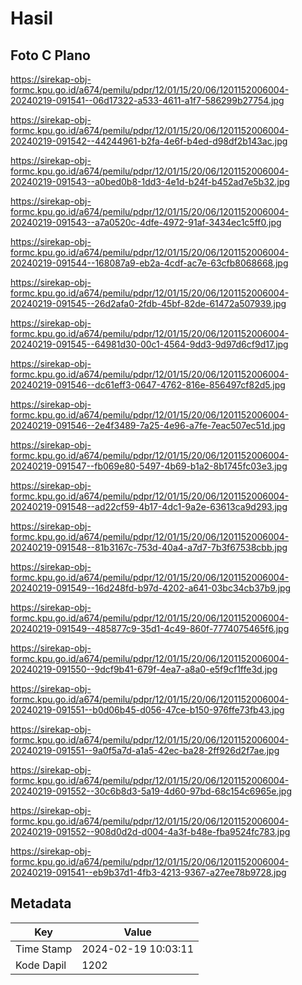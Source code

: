 # Hasil

## Foto C Plano

https://sirekap-obj-formc.kpu.go.id/a674/pemilu/pdpr/12/01/15/20/06/1201152006004-20240219-091541--06d17322-a533-4611-a1f7-586299b27754.jpg

https://sirekap-obj-formc.kpu.go.id/a674/pemilu/pdpr/12/01/15/20/06/1201152006004-20240219-091542--44244961-b2fa-4e6f-b4ed-d98df2b143ac.jpg

https://sirekap-obj-formc.kpu.go.id/a674/pemilu/pdpr/12/01/15/20/06/1201152006004-20240219-091543--a0bed0b8-1dd3-4e1d-b24f-b452ad7e5b32.jpg

https://sirekap-obj-formc.kpu.go.id/a674/pemilu/pdpr/12/01/15/20/06/1201152006004-20240219-091543--a7a0520c-4dfe-4972-91af-3434ec1c5ff0.jpg

https://sirekap-obj-formc.kpu.go.id/a674/pemilu/pdpr/12/01/15/20/06/1201152006004-20240219-091544--168087a9-eb2a-4cdf-ac7e-63cfb8068668.jpg

https://sirekap-obj-formc.kpu.go.id/a674/pemilu/pdpr/12/01/15/20/06/1201152006004-20240219-091545--26d2afa0-2fdb-45bf-82de-61472a507939.jpg

https://sirekap-obj-formc.kpu.go.id/a674/pemilu/pdpr/12/01/15/20/06/1201152006004-20240219-091545--64981d30-00c1-4564-9dd3-9d97d6cf9d17.jpg

https://sirekap-obj-formc.kpu.go.id/a674/pemilu/pdpr/12/01/15/20/06/1201152006004-20240219-091546--dc61eff3-0647-4762-816e-856497cf82d5.jpg

https://sirekap-obj-formc.kpu.go.id/a674/pemilu/pdpr/12/01/15/20/06/1201152006004-20240219-091546--2e4f3489-7a25-4e96-a7fe-7eac507ec51d.jpg

https://sirekap-obj-formc.kpu.go.id/a674/pemilu/pdpr/12/01/15/20/06/1201152006004-20240219-091547--fb069e80-5497-4b69-b1a2-8b1745fc03e3.jpg

https://sirekap-obj-formc.kpu.go.id/a674/pemilu/pdpr/12/01/15/20/06/1201152006004-20240219-091548--ad22cf59-4b17-4dc1-9a2e-63613ca9d293.jpg

https://sirekap-obj-formc.kpu.go.id/a674/pemilu/pdpr/12/01/15/20/06/1201152006004-20240219-091548--81b3167c-753d-40a4-a7d7-7b3f67538cbb.jpg

https://sirekap-obj-formc.kpu.go.id/a674/pemilu/pdpr/12/01/15/20/06/1201152006004-20240219-091549--16d248fd-b97d-4202-a641-03bc34cb37b9.jpg

https://sirekap-obj-formc.kpu.go.id/a674/pemilu/pdpr/12/01/15/20/06/1201152006004-20240219-091549--485877c9-35d1-4c49-860f-7774075465f6.jpg

https://sirekap-obj-formc.kpu.go.id/a674/pemilu/pdpr/12/01/15/20/06/1201152006004-20240219-091550--9dcf9b41-679f-4ea7-a8a0-e5f9cf1ffe3d.jpg

https://sirekap-obj-formc.kpu.go.id/a674/pemilu/pdpr/12/01/15/20/06/1201152006004-20240219-091551--b0d06b45-d056-47ce-b150-976ffe73fb43.jpg

https://sirekap-obj-formc.kpu.go.id/a674/pemilu/pdpr/12/01/15/20/06/1201152006004-20240219-091551--9a0f5a7d-a1a5-42ec-ba28-2ff926d2f7ae.jpg

https://sirekap-obj-formc.kpu.go.id/a674/pemilu/pdpr/12/01/15/20/06/1201152006004-20240219-091552--30c6b8d3-5a19-4d60-97bd-68c154c6965e.jpg

https://sirekap-obj-formc.kpu.go.id/a674/pemilu/pdpr/12/01/15/20/06/1201152006004-20240219-091552--908d0d2d-d004-4a3f-b48e-fba9524fc783.jpg

https://sirekap-obj-formc.kpu.go.id/a674/pemilu/pdpr/12/01/15/20/06/1201152006004-20240219-091541--eb9b37d1-4fb3-4213-9367-a27ee78b9728.jpg


## Metadata

| Key        | Value               |
| ---------- | ------------------- |
| Time Stamp | 2024-02-19 10:03:11 |
| Kode Dapil | 1202                |



